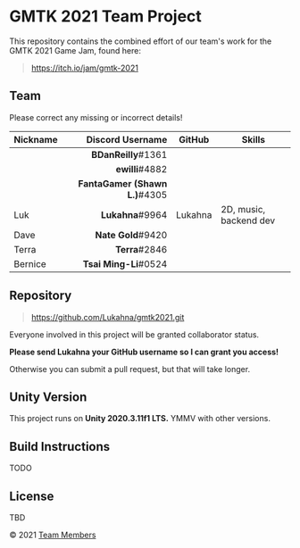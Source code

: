 # GMTK 2021 Team Project

This repository contains the combined effort of our team's work for the
GMTK 2021 Game Jam, found here:

> https://itch.io/jam/gmtk-2021

## Team

Please correct any missing or incorrect details!

| Nickname     | Discord Username               | GitHub        | Skills                     |
| ------------ | ------------------------------:| ------------- | -------------------------- |
|              |            **BDanReilly**#1361 |               |                            |
|              |                **ewilli**#4882 |               |                            |
|              | **FantaGamer (Shawn L.)**#4305 |               |                            |
| Luk          |               **Lukahna**#9964 | Lukahna       | 2D, music, backend dev     |
| Dave         |             **Nate Gold**#9420 |               |                            |
| Terra        |                 **Terra**#2846 |               |                            |
| Bernice      |          **Tsai Ming-Li**#0524 |               |                            |

## Repository

> https://github.com/Lukahna/gmtk2021.git

Everyone involved in this project will be granted collaborator status.

**Please send Lukahna your GitHub username so I can grant you access!**

Otherwise you can submit a pull request, but that will take longer.

## Unity Version

This project runs on **Unity 2020.3.11f1 LTS.** YMMV with other versions.

## Build Instructions

TODO

## License

TBD

&copy; 2021 [Team Members](#Team)
